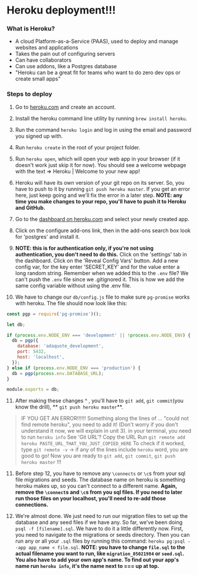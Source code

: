 # Heroku deployment!!!

### What is Heroku?

- A cloud Platform-as-a-Service (PAAS), used to deploy and manage websites and applications
- Takes the pain out of configuring servers
- Can have collaborators
- Can use addons, like a Postgres database
- "Heroku can be a great fit for teams who want to do zero dev ops or create small apps"

### Steps to deploy

1. Go to [heroku.com](https://heroku.com) and create an account.

2. Install the heroku command line utility by running `brew install heroku`.

3. Run the command `heroku login` and log in using the email and password you signed up with.

4. Run `heroku create` in the root of your project folder.

5. Run `heroku open`, which will open your web app in your browser (if it doesn't work just skip it for now). You should see a welcome webpage with the text => Heroku | Welcome to your new app!

6. Heroku will have its own version of your git repo on its server. So, you have to push to it by running `git push heroku master`. If you get an error here, just keep going and we'll fix the error in a later step. **NOTE: any time you make changes to your repo, you'll have to push it to Heroku and GitHub.**

7. Go to the [dashboard on heroku.com](https://dashboard.heroku.com/apps) and select your newly created app.

8. Click on the configure add-ons link, then in the add-ons search box look for 'postgres' and install it.

9. **NOTE: this is for authentication only, if you're not using authentication, you don't need to do this.** Click on the 'settings' tab in the dashboard. Click on the 'Reveal Config Vars' button. Add a new config var, for the key enter 'SECRET_KEY' and for the value enter a long random string. Remember when we added this to the `.env` file? We can't push the `.env` file since we .gitignored it. This is how we add the same config variable without using the .env file.

10. We have to change our `db/config.js` file to make sure `pg-promise` works with heroku. The file should now look like this:

```javascript
const pgp = require('pg-promise')();

let db;

if (process.env.NODE_ENV === 'development' || !process.env.NODE_ENV) {
  db = pgp({
    database: 'adaquote_development',
    port: 5432,
    host: 'localhost',
  });
} else if (process.env.NODE_ENV === 'production') {
  db = pgp(process.env.DATABASE_URL);
}

module.exports = db;
```
11. After making these changes ^ , you'll have to `git add`, `git commit`(you know the drill), ** `git push heroku master`**. 
> IF YOU GET AN ERROR!!!!!! 
> Something along the lines of ... "could not find remote heroku", you need to add it! (Don't worry if you don't understand it now, we will explain in unit 3).
> in your terminal, you need to run `heroku info`
> See 'Git URL'? Copy the URL
> Run `git remote add heroku PASTE_URL_THAT_YOU_JUST_COPIED_HERE`
> To check if it worked, type `git remote -v` -> if any of the lines include `heroku` word, you are good to go!
> Now you are ready to `git add`, `git commit`, `git push heroku master` !!!


11. Before step 12, you have to remove any `\connects` or `\c`s from your sql file migrations and seeds. The database name on heroku is something heroku makes up, so you can't connect to a different name. **Again, remove the `\connect`s and `\c`s from you sql files. If you need to later run those files on your localhost, you'll need to re-add those connections.**

12. We're almost done. We just need to run our migration files to set up the database and any seed files if we have any. So far, we've been doing `psql -f [filename].sql`. We have to do it a little differently now. First, you need to navigate to the migrations or seeds directory. Then you can run any or all your `.sql` files by running this command: `heroku pg:psql --app app_name < file.sql`. **NOTE: you have to change `file.sql` to the actual filename you want to run, like `migration_05021984` or `seed.sql`. You also have to add your own app's name. To find out your app's name run `heroku info`, it's the name next to === up at top.**

